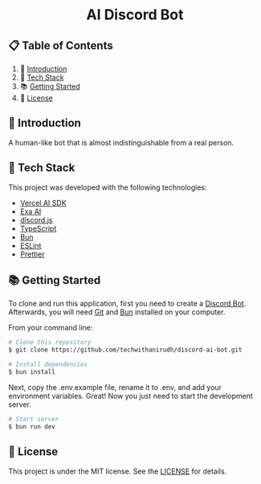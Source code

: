 <h1 align="center">AI Discord Bot</h4>

## 📋 Table of Contents

1. 🤖 [Introduction](#introduction)
2. 🚀 [Tech Stack](#tech-stack)
3. 📚 [Getting Started](#getting-started)
4. 📝 [License](#license)

## <a name="introduction">🤖 Introduction</a>

A human-like bot that is almost indistinguishable from a real person.

## <a name="tech-stack">🚀 Tech Stack</a>

This project was developed with the following technologies:

- [Vercel AI SDK][ai-sdk]
- [Exa AI][exa]
- [discord.js][discord.js]
- [TypeScript][ts]
- [Bun][bun]
- [ESLint][eslint]
- [Prettier][prettier]
 
## <a name="getting-started">📚 Getting Started</a>

To clone and run this application, first you need to create a [Discord Bot](https://www.androidpolice.com/how-to-make-discord-bot/). Afterwards, you will need [Git][git] and [Bun][bun] installed on your computer.

From your command line:

```bash
# Clone this repository
$ git clone https://github.com/techwithanirudh/discord-ai-bot.git

# Install dependencies
$ bun install
```

Next, copy the .env.example file, rename it to .env, and add your environment variables.
Great! Now you just need to start the development server.

```bash
# Start server
$ bun run dev
```

## <a name="license">📝 License</a>

This project is under the MIT license. See the [LICENSE](LICENSE) for details.

[pr]: https://help.github.com/en/github/collaborating-with-issues-and-pull-requests/creating-a-pull-request
[git]: https://git-scm.com
[node]: https://nodejs.org/
[ts]: https://www.typescriptlang.org/
[discord.js]: https://discord.js.org/
[eslint]: https://eslint.org/
[prettier]: https://prettier.io/
[ai-sdk]: https://ai-sdk.dev/
[bun]: https://bun.sh/
[exa]: https://exa.ai/

